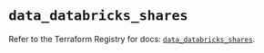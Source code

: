# `data_databricks_shares`

Refer to the Terraform Registry for docs: [`data_databricks_shares`](https://registry.terraform.io/providers/databricks/databricks/1.68.0/docs/data-sources/shares).
